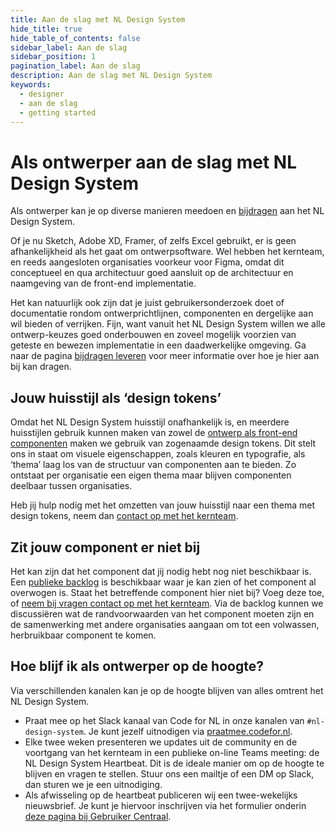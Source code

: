 ```yaml
---
title: Aan de slag met NL Design System
hide_title: true
hide_table_of_contents: false
sidebar_label: Aan de slag
sidebar_position: 1
pagination_label: Aan de slag
description: Aan de slag met NL Design System
keywords:
  - designer
  - aan de slag
  - getting started
---
```


# Als ontwerper aan de slag met NL Design System

Als ontwerper kan je op diverse manieren meedoen en [bijdragen](04-bijdrage-leveren.md) aan het NL Design System.

Of je nu Sketch, Adobe XD, Framer, of zelfs Excel gebruikt, er is geen afhankelijkheid als het gaat om ontwerpsoftware. Wel hebben het kernteam, en reeds aangesloten organisaties voorkeur voor Figma, omdat dit conceptueel en qua architectuur goed aansluit op de architectuur en naamgeving van de front-end implementatie.

Het kan natuurlijk ook zijn dat je juist gebruikersonderzoek doet of documentatie rondom ontwerprichtlijnen, componenten en dergelijke aan wil bieden of verrijken. Fijn, want vanuit het NL Design System willen we alle ontwerp-keuzes goed onderbouwen en zoveel mogelijk voorzien van geteste en bewezen implementatie in een daadwerkelijke omgeving. Ga naar de pagina [bijdragen leveren](04-bijdrage-leveren.md) voor meer informatie over hoe je hier aan bij kan dragen.

## Jouw huisstijl als ‘design tokens’

Omdat het NL Design System huisstijl onafhankelijk is, en meerdere huisstijlen gebruik kunnen maken van zowel de [ontwerp als front-end componenten](/docs/componenten/) maken we gebruik van zogenaamde design tokens. Dit stelt ons in staat om visuele eigenschappen, zoals kleuren en typografie, als ‘thema’ laag los van de structuur van componenten aan te bieden. Zo ontstaat per organisatie een eigen thema maar blijven componenten deelbaar tussen organisaties.

Heb jij hulp nodig met het omzetten van jouw huisstijl naar een thema met design tokens, neem dan [contact op met het kernteam](meedoen/06-samen-met-kernteam.md).

## Zit jouw component er niet bij

Het kan zijn dat het component dat jij nodig hebt nog niet beschikbaar is. Een [publieke backlog](https://github.com/nl-design-system/backlog/projects/1) is beschikbaar waar je kan zien of het component al overwogen is. Staat het betreffende component hier niet bij? Voeg deze toe, of [neem bij vragen contact op met het kernteam](meedoen/06-samen-met-kernteam.md). Via de backlog kunnen we discussiëren wat de randvoorwaarden van het component moeten zijn en de samenwerking met andere organisaties aangaan om tot een volwassen, herbruikbaar component te komen.

## Hoe blijf ik als ontwerper op de hoogte?

Via verschillenden kanalen kan je op de hoogte blijven van alles omtrent het NL Design System.

- Praat mee op het Slack kanaal van Code for NL in onze kanalen van `#nl-design-system`. Je kunt jezelf uitnodigen via [praatmee.codefor.nl](https://praatmee.codefor.nl).
- Elke twee weken presenteren we updates uit de community en de voortgang van het kernteam in een publieke on-line Teams meeting: de NL Design System Heartbeat. Dit is de ideale manier om op de hoogte te blijven en vragen te stellen. Stuur ons een mailtje of een DM op Slack, dan sturen we je een uitnodiging.
- Als afwisseling op de heartbeat publiceren wij een twee-wekelijks nieuwsbrief. Je kunt je hiervoor inschrijven via het formulier onderin [deze pagina bij Gebruiker Centraal](https://designsystem.gebruikercentraal.nl).
